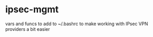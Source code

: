 # ipsec-mgmt
vars and funcs to add to ~/.bashrc to make working with IPsec VPN providers a bit easier
